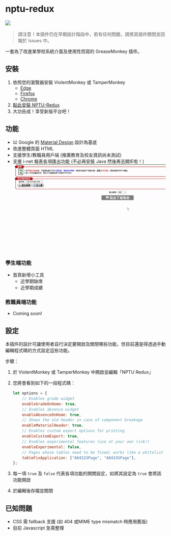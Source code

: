 # nptu-redux

[![](https://data.jsdelivr.com/v1/package/gh/mt-hack/nptu-redux/badge)](https://www.jsdelivr.com/package/gh/mt-hack/nptu-redux)

> 請注意！本插件仍在早期設計階段中，若有任何問題，請將其插件關閉並回報於 Issues 中。

一套為了改進某學校系統介面及使用性而寫的 GreaseMonkey 插件。

## 安裝

1. 依照您的瀏覽器安裝 ViolentMonkey 或 TamperMonkey
    * [Edge](https://www.microsoft.com/en-us/p/tampermonkey/9nblggh5162s)
    * [Firefox](https://addons.mozilla.org/en-US/firefox/addon/violentmonkey/)
    * [Chrome](https://chrome.google.com/webstore/detail/violentmonkey/jinjaccalgkegednnccohejagnlnfdag)
2. [點此安裝 NPTU-Redux](https://github.com/mt-hack/nptu-redux/raw/master/nptu-redux.user.js)
3. 大功告成！享受新版平台吧！

## 功能

* 以 Google 的 [Material Design](https://material.io) 設計為基底
* 改進整體頁面 HTML
* 支援學生/教職員用戶端 (推廣教育及校友資訊尚未測試)
* 支援 i-net 報表各項匯出功能 (不必再安裝 Java 然後再去開IE啦！)
![](assets/print-button.gif)

### 學生端功能

* 首頁新增小工具
    * 近學期缺席
    * 近學期成績

### 教職員端功能

* Coming soon!

## 設定

本插件的設計可讓使用者自行決定要開啟及關閉哪些功能，但目前還是得透過手動編輯程式碼的方式設定這些功能。

步驟：

1. 於 ViolentMonkey 或 TamperMonkey 中開啟並編輯「NPTU Redux」
2. 您將會看到如下的一段程式碼：

    ```js
    let options = {
        // Enables grade widget
        enableGradeOnHome: true,
        // Enables absence widget
        enableAbsenceOnHome: true,
        // Shows the old header in case of component breakage
        enableMaterialHeader: true,
        // Enables custom export options for printing
        enableCustomExport: true,
        // Enables experimental features (use at your own risk!)
        enableExperimental: false,
        // Pages whose tables need to be fixed; works like a whitelist
        tableFixApplication: ["A0432SPage", "A0433SPage"],
    };
    ```

3. 每一項 `true` 及 `false` 代表各項功能的開關設定，如將其設定為 `true` 會將該功能開啟
4. 於編輯後存檔並關閉

## 已知問題

* CSS 需 fallback 支援 (如 404 或MIME type mismatch 時應用舊版)
* 目前 Javascript 急需整理
